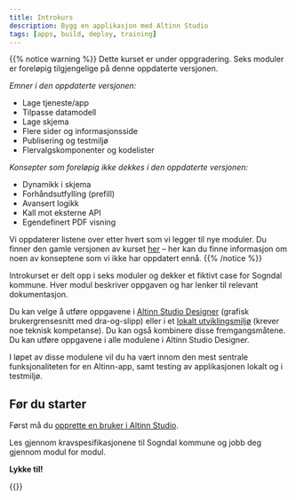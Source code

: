 ```yaml
---
title: Introkurs
description: Bygg en applikasjon med Altinn Studio
tags: [apps, build, deploy, training]
---
```


{{% notice warning %}}
Dette kurset er under oppgradering. Seks moduler er foreløpig tilgjengelige på denne oppdaterte versjonen. 

_Emner i den oppdaterte versjonen:_
- Lage tjeneste/app
- Tilpasse datamodell
- Lage skjema
- Flere sider og informasjonsside
- Publisering og testmiljø
- Flervalgskomponenter og kodelister

_Konsepter som foreløpig ikke dekkes i den oppdaterte versjonen:_
- Dynamikk i skjema
- Forhåndsutfylling (prefill)
- Avansert logikk
- Kall mot eksterne API
- Egendefinert PDF visning

Vi oppdaterer listene over etter hvert som vi legger til nye moduler.
Du finner den gamle versjonen av kurset [her](../../../altinn-studio/getting-started/app-dev-course-old/) – her kan du finne informasjon om noen av konseptene som vi ikke har oppdatert ennå.
{{% /notice %}}

Introkurset er delt opp i seks moduler og dekker et fiktivt case for Sogndal kommune.
Hver modul beskriver oppgaven og har lenker til relevant dokumentasjon.

Du kan velge å utføre oppgavene i [Altinn Studio Designer](../) 
(grafisk brukergrensesnitt med dra-og-slipp) eller i et [lokalt utviklingsmiljø](/nb/altinn-studio/guides/local-dev) 
(krever noe teknisk kompetanse).
Du kan også kombinere disse fremgangsmåtene. Du kan utføre oppgavene i alle modulene i Altinn Studio Designer.

I løpet av disse modulene vil du ha vært innom den mest sentrale funksjonaliteten for en Altinn-app,
samt testing av applikasjonen lokalt og i testmiljø.

## Før du starter

Først må du [opprette en bruker i Altinn Studio](../create-user/).

Les gjennom kravspesifikasjonene til Sogndal kommune og jobb deg gjennom modul for modul.

**Lykke til!**

{{<children />}}
